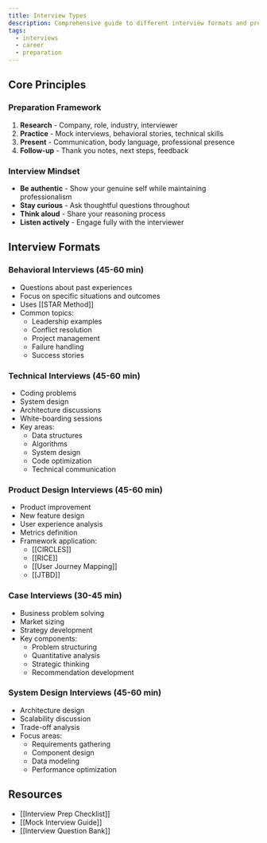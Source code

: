 ```yaml
---
title: Interview Types
description: Comprehensive guide to different interview formats and preparation strategies
tags:
  - interviews
  - career
  - preparation
---
```


## Core Principles

### Preparation Framework

1. **Research** - Company, role, industry, interviewer
2. **Practice** - Mock interviews, behavioral stories, technical skills
3. **Present** - Communication, body language, professional presence
4. **Follow-up** - Thank you notes, next steps, feedback

### Interview Mindset

- **Be authentic** - Show your genuine self while maintaining professionalism
- **Stay curious** - Ask thoughtful questions throughout
- **Think aloud** - Share your reasoning process
- **Listen actively** - Engage fully with the interviewer

## Interview Formats

### Behavioral Interviews (45-60 min)

- Questions about past experiences
- Focus on specific situations and outcomes
- Uses [[STAR Method]]
- Common topics:
  - Leadership examples
  - Conflict resolution
  - Project management
  - Failure handling
  - Success stories

### Technical Interviews (45-60 min)

- Coding problems
- System design
- Architecture discussions
- White-boarding sessions
- Key areas:
  - Data structures
  - Algorithms
  - System design
  - Code optimization
  - Technical communication

### Product Design Interviews (45-60 min)

- Product improvement
- New feature design
- User experience analysis
- Metrics definition
- Framework application:
  - [[CIRCLES]]
  - [[RICE]]
  - [[User Journey Mapping]]
  - [[JTBD]]

### Case Interviews (30-45 min)

- Business problem solving
- Market sizing
- Strategy development
- Key components:
  - Problem structuring
  - Quantitative analysis
  - Strategic thinking
  - Recommendation development

### System Design Interviews (45-60 min)

- Architecture design
- Scalability discussion
- Trade-off analysis
- Focus areas:
  - Requirements gathering
  - Component design
  - Data modeling
  - Performance optimization

## Resources

- [[Interview Prep Checklist]]
- [[Mock Interview Guide]]
- [[Interview Question Bank]]
